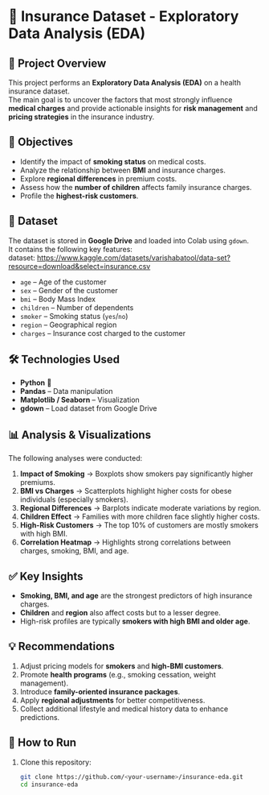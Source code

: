 # 🏥 Insurance Dataset - Exploratory Data Analysis (EDA)

## 📌 Project Overview
This project performs an **Exploratory Data Analysis (EDA)** on a health insurance dataset.  
The main goal is to uncover the factors that most strongly influence **medical charges** and provide actionable insights for **risk management** and **pricing strategies** in the insurance industry.

## 🎯 Objectives
- Identify the impact of **smoking status** on medical costs.  
- Analyze the relationship between **BMI** and insurance charges.  
- Explore **regional differences** in premium costs.  
- Assess how the **number of children** affects family insurance charges.  
- Profile the **highest-risk customers**.  

## 📂 Dataset
The dataset is stored in **Google Drive** and loaded into Colab using `gdown`.  
It contains the following key features:  
dataset: https://www.kaggle.com/datasets/varishabatool/data-set?resource=download&select=insurance.csv

- `age` – Age of the customer  
- `sex` – Gender of the customer  
- `bmi` – Body Mass Index  
- `children` – Number of dependents  
- `smoker` – Smoking status (`yes`/`no`)  
- `region` – Geographical region  
- `charges` – Insurance cost charged to the customer  

## 🛠️ Technologies Used
- **Python** 🐍  
- **Pandas** – Data manipulation  
- **Matplotlib / Seaborn** – Visualization  
- **gdown** – Load dataset from Google Drive  

## 📊 Analysis & Visualizations
The following analyses were conducted:
1. **Impact of Smoking** → Boxplots show smokers pay significantly higher premiums.  
2. **BMI vs Charges** → Scatterplots highlight higher costs for obese individuals (especially smokers).  
3. **Regional Differences** → Barplots indicate moderate variations by region.  
4. **Children Effect** → Families with more children face slightly higher costs.  
5. **High-Risk Customers** → The top 10% of customers are mostly smokers with high BMI.  
6. **Correlation Heatmap** → Highlights strong correlations between charges, smoking, BMI, and age.  

## ✅ Key Insights
- **Smoking, BMI, and age** are the strongest predictors of high insurance charges.  
- **Children** and **region** also affect costs but to a lesser degree.  
- High-risk profiles are typically **smokers with high BMI and older age**.  

## 💡 Recommendations
1. Adjust pricing models for **smokers** and **high-BMI customers**.  
2. Promote **health programs** (e.g., smoking cessation, weight management).  
3. Introduce **family-oriented insurance packages**.  
4. Apply **regional adjustments** for better competitiveness.  
5. Collect additional lifestyle and medical history data to enhance predictions.  

## 🚀 How to Run
1. Clone this repository:  
   ```bash
   git clone https://github.com/<your-username>/insurance-eda.git
   cd insurance-eda
